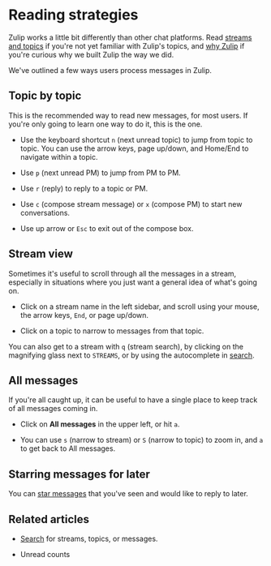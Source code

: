 # Reading strategies

Zulip works a little bit differently than other chat platforms. Read
[streams and topics](/help/about-streams-and-topics) if you're not yet
familiar with Zulip's topics, and [why Zulip](/why-zulip) if you're
curious why we built Zulip the way we did.

We've outlined a few ways users process messages in Zulip.

## Topic by topic

This is the recommended way to read new messages, for most users. If you're
only going to learn one way to do it, this is the one.

* Use the keyboard shortcut `n` (next unread topic) to jump from topic to
  topic. You can use the arrow keys, page up/down, and Home/End to navigate
  within a topic.

* Use `p` (next unread PM) to jump from PM to PM.

* Use `r` (reply) to reply to a topic or PM.

* Use `c` (compose stream message) or `x` (compose PM) to start new
  conversations.

* Use up arrow or `Esc` to exit out of the compose box.

## Stream view

Sometimes it's useful to scroll through all the messages in a stream,
especially in situations where you just want a general idea of what's going
on.

* Click on a stream name in the left sidebar, and scroll using your mouse,
  the arrow keys, `End`, or page up/down.

* Click on a topic to narrow to messages from that topic.

You can also get to a stream with `q` (stream search), by clicking on the
magnifying glass next to `STREAMS`, or by using the autocomplete in
[search](/help/search-for-messages).

## All messages

If you're all caught up, it can be useful to have a single place to keep
track of all messages coming in.

* Click on **All messages** in the upper left, or hit `a`.

* You can use `s` (narrow to stream) or `S` (narrow to topic) to zoom in,
  and `a` to get back to All messages.

## Starring messages for later

You can [star messages](/help/star-a-message) that you've seen and would
like to reply to later.

## Related articles

* [Search](/help/search-for-messages) for streams, topics, or messages.

* Unread counts
